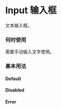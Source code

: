 # Input 输入框

文本输入框。

### 何时使用

需要手动输入文字使用。

### 基本用法

<h4>Default</h4>
<d-input placeholder="Please Enter" id="textInput"></d-input>
<h4>Disabled</h4>
<d-input placeholder="Please Enter" :disabled="true"></d-input>
<h4>Error</h4>
<d-input placeholder="Please Enter" :error="true"></d-input>
